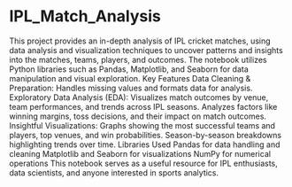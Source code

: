# IPL_Match_Analysis
This project provides an in-depth analysis of IPL cricket matches, using data analysis and visualization techniques to uncover patterns and insights into the matches, teams, players, and outcomes. The notebook utilizes Python libraries such as Pandas, Matplotlib, and Seaborn for data manipulation and visual exploration.
Key Features
Data Cleaning & Preparation: Handles missing values and formats data for analysis.
Exploratory Data Analysis (EDA):
Visualizes match outcomes by venue, team performances, and trends across IPL seasons.
Analyzes factors like winning margins, toss decisions, and their impact on match outcomes.
Insightful Visualizations:
Graphs showing the most successful teams and players, top venues, and win probabilities.
Season-by-season breakdowns highlighting trends over time.
Libraries Used
Pandas for data handling and cleaning
Matplotlib and Seaborn for visualizations
NumPy for numerical operations
This notebook serves as a useful resource for IPL enthusiasts, data scientists, and anyone interested in sports analytics.
